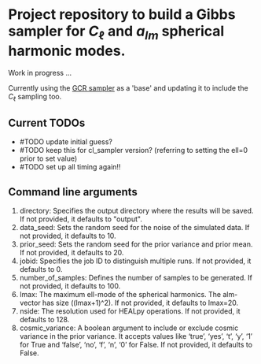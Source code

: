 
# Project repository to build a Gibbs sampler for $C_{\ell}$ and $a_{lm}$ spherical harmonic modes. 

Work in progress ...

Currently using the [GCR sampler](https://github.com/katrinealice/sph_harm_GCR) as a 'base' and updating it to include the $C_{\ell}$ sampling too. 

## Current TODOs

* #TODO update initial guess?
* #TODO keep this for cl_sampler version? (referring to setting the ell=0 prior to set value)
* #TODO set up all timing again!!

## Command line arguments
1.	directory: Specifies the output directory where the results will be saved. If not provided, it defaults to "output".
2.	data_seed: Sets the random seed for the noise of the simulated data. If not provided, it defaults to 10.
3.	prior_seed: Sets the random seed for the prior variance and prior mean. If not provided, it defaults to 20.
4.	jobid: Specifies the job ID to distinguish multiple runs. If not provided, it defaults to 0.
5.	number_of_samples: Defines the number of samples to be generated. If not provided, it defaults to 100.
6.	lmax: The maximum ell-mode of the spherical harmonics. The alm-vector has size ((lmax+1)^2). If not provided, it defaults to lmax=20. 
7.  nside: The resolution used for HEALpy operations. If not provided, it defaults to 128.
8.  cosmic_variance: A boolean argument to include or exclude cosmic variance in the prior variance. It accepts values like ‘true’, ‘yes’, ‘t’, ‘y’, ‘1’ for True and ‘false’, ‘no’, ‘f’, ‘n’, ‘0’ for False. If not provided, it defaults to False. 
